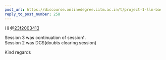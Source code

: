 ```yaml
---
post_url: https://discourse.onlinedegree.iitm.ac.in/t/project-1-llm-based-automation-agent-discussion-thread-tds-jan-2025/164277/262
reply_to_post_number: 258
---
```

Hi [@23f2003413](/u/23f2003413)

Session 3 was continuation of session1.  
Session 2 was DCS(doubts clearing session)

Kind regards